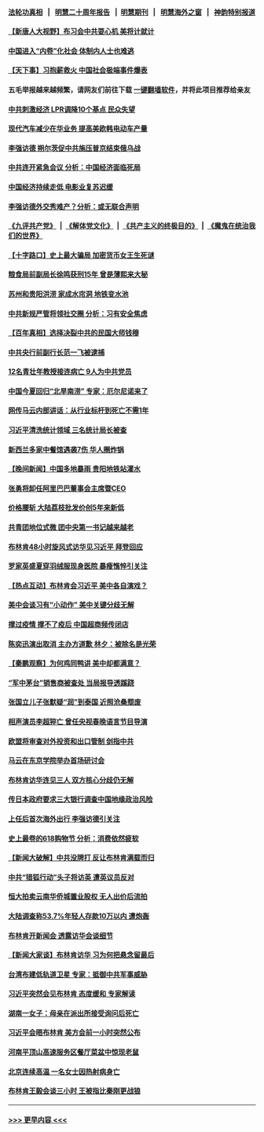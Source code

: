 #### [法轮功真相](https://github.com/gfw-breaker/truth/blob/master/README.md?t=0) &nbsp;&nbsp;|&nbsp;&nbsp; [明慧二十周年报告](https://github.com/gfw-breaker/mh-reports/blob/master/README.md?t=0) &nbsp;&nbsp;|&nbsp;&nbsp;[明慧期刊](https://github.com/gfw-breaker/mh-qikan) &nbsp;&nbsp;|&nbsp;&nbsp; [明慧海外之窗](https://github.com/gfw-breaker/mh-news/blob/master/README.md?t=0) &nbsp;&nbsp;|&nbsp;&nbsp; [神韵特别报道](https://github.com/gfw-breaker/mh-news/blob/master/shenyun.md?t=0)
#### [【新唐人大视野】布习会中共耍心机 美将计就计](../pages/nsc413/n14019749.md?t=06210343) 
#### [中国进入“内卷”化社会 体制内人士也难逃](../pages/nsc413/n14019394.md?t=06210343) 
#### [【天下事】习抱薪救火 中国社会极端事件爆表](../pages/nsc413/n14019743.md?t=06210343) 
#### 五毛举报越来越频繁，请网友们前往下载 [一键翻墙软件](https://github.com/gfw-breaker/ssr-accounts)，并将此项目推荐给亲友
#### [中共刺激经济 LPR调降10个基点 民众失望](../pages/nsc413/n14019484.md?t=06210343) 
#### [现代汽车减少在华业务 提高美欧韩电动车产量](../pages/nsc413/n14019694.md?t=06210343) 
#### [李强访德 朔尔茨促中共施压普京结束俄乌战](../pages/nsc413/n14019714.md?t=06210343) 
#### [中共连开紧急会议 分析：中国经济面临死局](../pages/nsc413/n14019708.md?t=06210343) 
#### [中国经济持续走低 电影业复苏迟缓](../pages/nsc413/n14019588.md?t=06210343) 
#### [李强访德外交秀难产？分析：或无联合声明](../pages/nsc413/n14019652.md?t=06210343) 
#### [《九评共产党》](https://github.com/begood0513/9ping.md/blob/master/README.md) &nbsp;|&nbsp; [《解体党文化》](../../../../jtdwh.md/blob/master/README.md)  &nbsp;|&nbsp; [《共产主义的终极目的》](../../../../gczydzjmd.md/blob/master/README.md) &nbsp;|&nbsp; [《魔鬼在统治我们的世界》](../../../../mgztzwmdsj.md/blob/master/README.md) 
#### [【十字路口】史上最大骗局 加密货币女王生死谜](../pages/nsc413/n14019612.md?t=06210343) 
#### [粮食局前副局长徐鸣获刑15年 曾是薄熙来大秘](../pages/nsc413/n14019563.md?t=06210343) 
#### [苏州和贵阳洪涝 家成水帘洞 地铁变水池](../pages/nsc413/n14019411.md?t=06210343) 
#### [中共新规严管将领社交圈 分析：习有安全焦虑](../pages/nsc413/n14019420.md?t=06210343) 
#### [【百年真相】选择决裂中共的民国大师钱穆](../pages/nsc413/n14019145.md?t=06210343) 
#### [中共央行前副行长范一飞被逮捕](../pages/nsc413/n14019521.md?t=06210343) 
#### [12名青壮年教授接连病亡 9人为中共党员](../pages/nsc413/n14019473.md?t=06210343) 
#### [中国今夏回归“北旱南涝” 专家：厄尔尼诺来了](../pages/nsc413/n14019515.md?t=06210343) 
#### [网传马云内部讲话：从行业标杆到死亡不需1年](../pages/nsc413/n14019448.md?t=06210343) 
#### [习近平清洗统计领域 三名统计局长被查](../pages/nsc413/n14019453.md?t=06210343) 
#### [新西兰多家中餐馆遇袭7伤 华人圈炸锅](../pages/nsc413/n14019509.md?t=06210343) 
#### [【晚间新闻】中国多地暴雨 贵阳地铁站灌水](../pages/nsc413/n14019467.md?t=06210343) 
#### [张勇将卸任阿里巴巴董事会主席暨CEO](../pages/nsc413/n14019409.md?t=06210343) 
#### [价格腰斩 大陆荔枝批发价创5年来新低](../pages/nsc413/n14019392.md?t=06210343) 
#### [共青团地位式微 团中央第一书记越来越老](../pages/nsc413/n14019322.md?t=06210343) 
#### [布林肯48小时旋风式访华见习近平 拜登回应](../pages/nsc413/n14019183.md?t=06210343) 
#### [罗家英盛夏穿羽绒服现身医院 暴瘦憔悴引关注](../pages/nsc413/n14019254.md?t=06210343) 
#### [【热点互动】布林肯会习近平 美中各自演戏？](../pages/nsc413/n14019297.md?t=06210343) 
#### [美中会谈习有“小动作” 美中关键分歧无解](../pages/nsc413/n14019173.md?t=06210343) 
#### [撑过疫情 撑不了疫后 中国超商频传闭店](../pages/nsc413/n14019252.md?t=06210343) 
#### [陈奕迅演出取消 主办方道歉 林夕：被除名是光荣](../pages/nsc413/n14019100.md?t=06210343) 
#### [【秦鹏观察】为何鸡同鸭讲 美中却都满意？](../pages/nsc413/n14019228.md?t=06210343) 
#### [“军中茅台”销售商被查处 当局报导透蹊跷](../pages/nsc413/n14019085.md?t=06210343) 
#### [张国立儿子张默疑“润”到泰国 近照沧桑颓废](../pages/nsc413/n14019215.md?t=06210343) 
#### [相声演员李超猝亡 曾任央视春晚语言节目导演](../pages/nsc413/n14019177.md?t=06210343) 
#### [欧盟将审查对外投资和出口管制 剑指中共](../pages/nsc413/n14019186.md?t=06210343) 
#### [马云在东京学院举办首场研讨会](../pages/nsc413/n14019172.md?t=06210343) 
#### [布林肯访华连见三人 双方核心分歧仍无解](../pages/nsc413/n14019180.md?t=06210343) 
#### [传日本政府要求三大银行调查中国地缘政治风险](../pages/nsc413/n14019200.md?t=06210343) 
#### [上任后首次海外出行 李强访德引关注](../pages/nsc413/n14019120.md?t=06210343) 
#### [史上最卷的618购物节 分析：消费依然疲软](../pages/nsc413/n14019104.md?t=06210343) 
#### [【新闻大破解】中共没牌打 反让布林肯满载而归](../pages/nsc413/n14019140.md?t=06210343) 
#### [中共“猎狐行动”头子将访英 遭英议员反对](../pages/nsc413/n14019129.md?t=06210343) 
#### [恒大拍卖云南华侨城置业股权 无人出价后流拍](../pages/nsc413/n14019091.md?t=06210343) 
#### [大陆调查称53.7%年轻人存款10万以内 遭炮轰](../pages/nsc413/n14018854.md?t=06210343) 
#### [布林肯开新闻会 透露访华会谈细节](../pages/nsc413/n14019092.md?t=06210343) 
#### [【新闻大家谈】布林肯访华 习为何把悬念留最后](../pages/nsc413/n14019030.md?t=06210343) 
#### [台湾布建低轨道卫星 专家：抵御中共军事威胁](../pages/nsc413/n14018649.md?t=06210343) 
#### [习近平突然会见布林肯 态度缓和 专家解读](../pages/nsc413/n14018915.md?t=06210343) 
#### [湖南一女子：母亲在派出所接受询问后死亡](../pages/nsc413/n14018906.md?t=06210343) 
#### [习近平会晤布林肯 美方会前一小时突然公布](../pages/nsc413/n14018856.md?t=06210343) 
#### [河南平顶山高速服务区餐厅菜盆中惊现老鼠](../pages/nsc413/n14018815.md?t=06210343) 
#### [北京连续高温 一名女士因热射病身亡](../pages/nsc413/n14018852.md?t=06210343) 
#### [布林肯王毅会谈三小时 王被指比秦刚更战狼](../pages/nsc413/n14018813.md?t=06210343) 

----
#### [ >>> 更早内容 <<< ](../indexes/nsc413-earlier.md)
